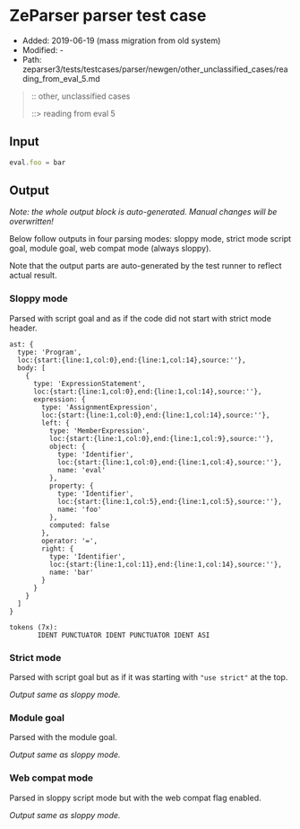 # ZeParser parser test case

- Added: 2019-06-19 (mass migration from old system)
- Modified: -
- Path: zeparser3/tests/testcases/parser/newgen/other_unclassified_cases/reading_from_eval_5.md

> :: other, unclassified cases
>
> ::> reading from eval 5

## Input

`````js
eval.foo = bar
`````

## Output

_Note: the whole output block is auto-generated. Manual changes will be overwritten!_

Below follow outputs in four parsing modes: sloppy mode, strict mode script goal, module goal, web compat mode (always sloppy).

Note that the output parts are auto-generated by the test runner to reflect actual result.

### Sloppy mode

Parsed with script goal and as if the code did not start with strict mode header.

`````
ast: {
  type: 'Program',
  loc:{start:{line:1,col:0},end:{line:1,col:14},source:''},
  body: [
    {
      type: 'ExpressionStatement',
      loc:{start:{line:1,col:0},end:{line:1,col:14},source:''},
      expression: {
        type: 'AssignmentExpression',
        loc:{start:{line:1,col:0},end:{line:1,col:14},source:''},
        left: {
          type: 'MemberExpression',
          loc:{start:{line:1,col:0},end:{line:1,col:9},source:''},
          object: {
            type: 'Identifier',
            loc:{start:{line:1,col:0},end:{line:1,col:4},source:''},
            name: 'eval'
          },
          property: {
            type: 'Identifier',
            loc:{start:{line:1,col:5},end:{line:1,col:5},source:''},
            name: 'foo'
          },
          computed: false
        },
        operator: '=',
        right: {
          type: 'Identifier',
          loc:{start:{line:1,col:11},end:{line:1,col:14},source:''},
          name: 'bar'
        }
      }
    }
  ]
}

tokens (7x):
       IDENT PUNCTUATOR IDENT PUNCTUATOR IDENT ASI
`````

### Strict mode

Parsed with script goal but as if it was starting with `"use strict"` at the top.

_Output same as sloppy mode._

### Module goal

Parsed with the module goal.

_Output same as sloppy mode._

### Web compat mode

Parsed in sloppy script mode but with the web compat flag enabled.

_Output same as sloppy mode._
